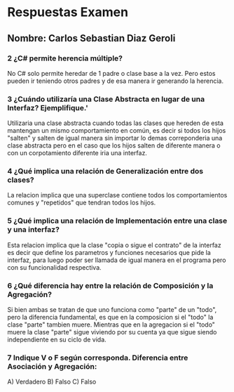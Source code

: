 # Respuestas Examen

## Nombre: Carlos Sebastian Diaz Geroli


### 2 ¿C# permite herencia múltiple?
No C# solo permite heredar de 1 padre o clase base a la vez.
Pero estos pueden ir teniendo otros padres y de esa manera ir generando la herencia.

### 3 ¿Cuándo utilizaría una Clase Abstracta en lugar de una Interfaz? Ejemplifique.'
Utilizaria una clase abstracta cuando todas las clases que hereden de esta mantengan un mismo comportamiento
en común, es decir si todos los hijos "salten" y salten de igual manera sin importar lo demas correponderia una clase abstracta
pero en el caso que los hijos salten de diferente manera o con un corpotamiento diferente iria una interfaz.

### 4 ¿Qué implica una relación de Generalización entre dos clases?
La relacion implica que una superclase contiene todos los comportamientos comunes y "repetidos" que tendran todos los hijos.

### 5 ¿Qué implica una relación de Implementación entre una clase y una interfaz?
Esta relacion implica que la clase "copia o sigue el contrato" de la interfaz es decir que define 
los parametros y funciones necesarios que pide la interfaz, para luego poder ser llamada de igual manera
en el programa pero con su funcionalidad respectiva.

### 6 ¿Qué diferencia hay entre la relación de Composición y la Agregación?
Si bien ambas se tratan de que uno funciona como "parte" de un "todo", pero la diferencia fundamental, es que
en la composicion si el "todo" la clase "parte" tambien muere.
Mientras que en la agregacion si el "todo" muere la clase "parte" sigue viviendo por su cuenta ya que 
sigue siendo independiente en su ciclo de vida.

### 7 Indique V o F según corresponda. Diferencia entre Asociación y Agregación:
A) Verdadero
B) Falso
C) Falso


